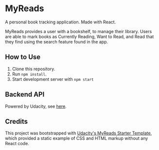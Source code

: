 # MyReads
A personal book tracking application. Made with React.

MyReads provides a user with a bookshelf, to manage their library. Users are able to mark books as Currently Reading, Want to Read, and Read that they find using the search feature found in the app.

## How to Use
1. Clone this repository.
2. Run `npm install`.
3. Start development server with `npm start`

## Backend API
Powered by Udacity, see [here](https://github.com/udacity/reactnd-project-myreads-starter#backend-server).

## Credits
 This project was bootstrapped with [Udacity's MyReads Starter Template](https://github.com/udacity/reactnd-project-myreads-starter), which provided a static example of CSS and HTML markup without any React code.
